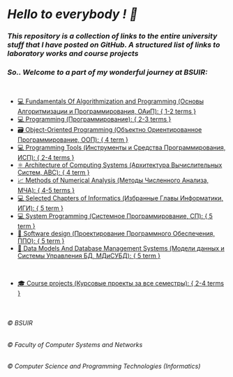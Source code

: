 # _Hello to everybody ! 👋_

### _This repository is a collection of links to the entire university stuff that I have posted on GitHub. A structured list of links to laboratory works and course projects_  
### _So.. Welcome to a part of my wonderful journey at BSUIR:_  
&nbsp;  

* [💻 Fundamentals Of Algorithmization and Programming (Основы Алгоритмизации и Программирования, ОАиП): { 1-2 terms }](https://github.com/user-of-github/BSUIR_Labs_Algorithmization-and-programming)  
* [💻 Programming (Программирование): { 2-3 terms }](https://github.com/user-of-github/BSUIR_Labs_Programming)  
* [🗃 Object-Oriented Programming (Объектно Ориентированное Программирование, ООП): { 4 term }](https://github.com/user-of-github/BSUIR_Labs_Object-oriented-programming)  
* [💻 Programming Tools (Инструменты и Средства Программирования, ИСП): { 2-4 terms }](https://github.com/user-of-github/BSUIR_Labs_Programming-tools)  
* [⚛ Architecture of Computing Systems (Архитектура Вычислительных Систем, АВС): { 4 term }](https://github.com/user-of-github/BSUIR_Labs_Architecture-of-computing-systems)  
* [📈 Methods of Numerical Analysis (Методы Численного Анализа, МЧА): { 4-5 terms }](https://github.com/user-of-github/BSUIR_Labs_Methods-of-numerical-analysis)  
* [💻 Selected Chapters of Informatics (Избранные Главы Информатики, ИГИ): { 5 term }](https://github.com/user-of-github/BSUIR_Labs_Selected-chapters-of-informatics)  
* [💻 System Programming (Системное Программирование, СП): { 5 term }](https://github.com/user-of-github/BSUIR_Labs_System-programming)  
* [📱 Software design (Проектирование Программного Обеспечения, ППО): { 5 term }](https://github.com/user-of-github/BSUIR_Labs_Software-design)  
* [📖 Data Models And Database Management Systems (Модели данных и Системы Управления БД, МДиСУБД): { 5 term }](https://github.com/user-of-github/BSUIR_Labs_Data-models-and-database-management-systems)   

&nbsp;  

* [🎓 Course projects (Курсовые проекты за все семестры): { 2-4 terms }](https://github.com/user-of-github/BSUIR_course-projects)  

&nbsp;  

###### © BSUIR
###### © Faculty of Computer Systems and Networks
###### © Computer Science and Programming Technologies (Informatics)
